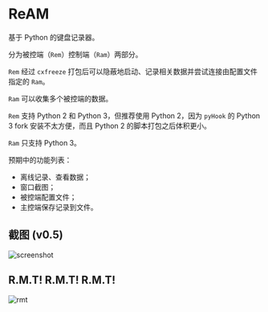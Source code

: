 # ReAM
基于 Python 的键盘记录器。

分为被控端（`Rem`）控制端（`Ram`）两部分。

`Rem` 经过 `cxfreeze` 打包后可以隐蔽地启动、记录相关数据并尝试连接由配置文件指定的 `Ram`。

`Ram` 可以收集多个被控端的数据。

`Rem` 支持 Python 2 和 Python 3，但推荐使用 Python 2，因为 `pyHook` 的 Python 3 fork 安装不太方便，而且 Python 2 的脚本打包之后体积更小。

`Ram` 只支持 Python 3。

预期中的功能列表：

- 离线记录、查看数据；
- 窗口截图；
- 被控端配置文件；
- 主控端保存记录到文件。

## 截图 (v0.5)
![screenshot](https://cloud.githubusercontent.com/assets/6646473/16302387/6c90017c-397d-11e6-97d5-89ecd0151076.png)

## R.M.T! R.M.T! R.M.T!
![rmt](https://cloud.githubusercontent.com/assets/6646473/16269759/2dc64044-38c6-11e6-89d4-d7e737f9c941.png)
